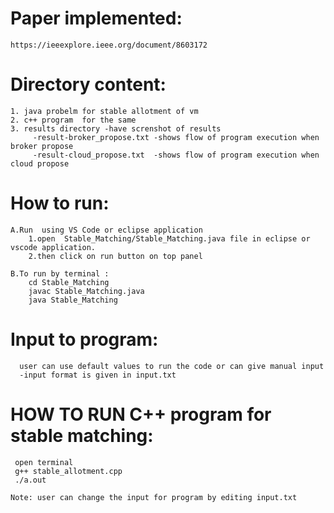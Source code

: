 #  Paper implemented:
	https://ieeexplore.ieee.org/document/8603172

# Directory content:

	1. java probelm for stable allotment of vm 
	2. c++ program  for the same
	3. results directory -have screnshot of results
	     -result-broker_propose.txt -shows flow of program execution when broker propose
	     -result-cloud_propose.txt  -shows flow of program execution when cloud propose






# How to run:

    A.Run  using VS Code or eclipse application
	    1.open  Stable_Matching/Stable_Matching.java file in eclipse or vscode application.
	    2.then click on run button on top panel

    B.To run by terminal :
	    cd Stable_Matching
	    javac Stable_Matching.java
	    java Stable_Matching

# Input to program:

      user can use default values to run the code or can give manual input
      -input format is given in input.txt        


# HOW TO RUN C++ program for stable matching:
     open terminal
     g++ stable_allotment.cpp
     ./a.out

    Note: user can change the input for program by editing input.txt 




   
